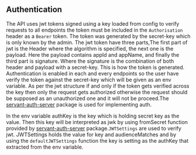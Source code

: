 ## Authentication

The API uses jwt tokens signed using a key loaded from config to verify requests to all
endpoints the token must be included in the `Authorisation` header as a `Bearer` token.
The token was generated by the secret-key which is only known by the admin.
The jwt token have three parts,The first part of jwt is the Header where the algorithm
is specified, the next one is the payload. Here the payload contains appId and appName,
and finally the third part is signature. Where the signature is the combination of both
header and payload with a secret-key. This is how the token is generated. Authentication
is enabled in each and every endpoints so the user have verify the token against the
secret-key which will be given as an env variable. As per the jwt structure if and only
if the token gets verified across the key then only the request gets authorized otherwise
the request should be supposed as an unauthorized one and it will not be proceed.The 
[servant-auth-server](https://hackage.haskell.org/package/servant-auth-server-0.4.6.0/docs/Servant-Auth-Server.html) package is used for implementing auth.

In the env variable authKey is the key which is holding secret key as the value. Then this key
will be interpreted as jwk by using fromSecret function provided by 
[servant-auth-server](https://hackage.haskell.org/package/servant-auth-server-0.4.6.0/docs/Servant-Auth-Server.html) package.`JWTSettings` are used to  verify jwt. JWTSettings holds the value for key and 
audienceMatches and by using the `defaultJWTSettings` function the key is setting as the
authKey that extracted from the env variable.
